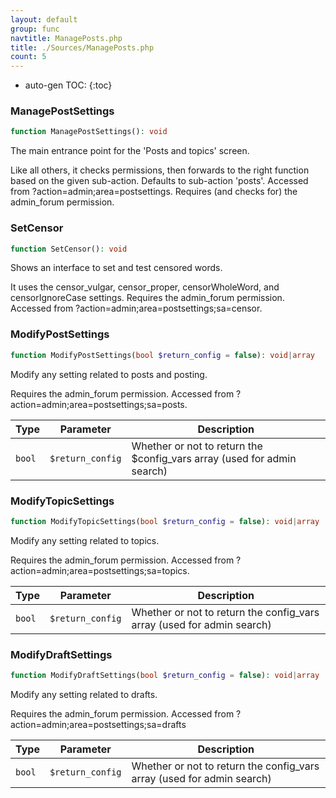 ```yaml
---
layout: default
group: func
navtitle: ManagePosts.php
title: ./Sources/ManagePosts.php
count: 5
---
```

* auto-gen TOC:
{:toc}
### ManagePostSettings

```php
function ManagePostSettings(): void
```
The main entrance point for the 'Posts and topics' screen.

Like all others, it checks permissions, then forwards to the right function
based on the given sub-action.
Defaults to sub-action 'posts'.
Accessed from ?action=admin;area=postsettings.
Requires (and checks for) the admin_forum permission.

### SetCensor

```php
function SetCensor(): void
```
Shows an interface to set and test censored words.

It uses the censor_vulgar, censor_proper, censorWholeWord, and censorIgnoreCase
settings.
Requires the admin_forum permission.
Accessed from ?action=admin;area=postsettings;sa=censor.

### ModifyPostSettings

```php
function ModifyPostSettings(bool $return_config = false): void|array
```
Modify any setting related to posts and posting.

Requires the admin_forum permission.
Accessed from ?action=admin;area=postsettings;sa=posts.

Type|Parameter|Description
---|---|---
`bool`|`$return_config`|Whether or not to return the $config_vars array (used for admin search)

### ModifyTopicSettings

```php
function ModifyTopicSettings(bool $return_config = false): void|array
```
Modify any setting related to topics.

Requires the admin_forum permission.
Accessed from ?action=admin;area=postsettings;sa=topics.

Type|Parameter|Description
---|---|---
`bool`|`$return_config`|Whether or not to return the config_vars array (used for admin search)

### ModifyDraftSettings

```php
function ModifyDraftSettings(bool $return_config = false): void|array
```
Modify any setting related to drafts.

Requires the admin_forum permission.
Accessed from ?action=admin;area=postsettings;sa=drafts

Type|Parameter|Description
---|---|---
`bool`|`$return_config`|Whether or not to return the config_vars array (used for admin search)

